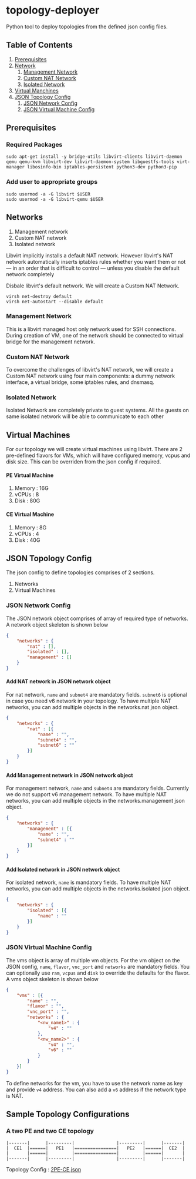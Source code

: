 # topology-deployer
Python tool to deploy topologies from the defined json config files.

## Table of Contents
1. [Prerequisites](#prereq)
2. [Network](#network_types)
    1. [Management Network](#mgmt_nw)
    2. [Custom NAT Network](#nat_nw)
    3. [Isolated Network](#iso_nw)
3. [Virtual Manchines](#vms)
4. [JSON Topology Config](#json_conf)
    1. [JSON Network Config](#json_nw)
    2. [JSON Virtual Machine Config](#json_vm)

## Prerequisites <a name = "prereq"></a>

### Required Packages
```
sudo apt-get install -y bridge-utils libvirt-clients libvirt-daemon qemu qemu-kvm libvirt-dev libvirt-daemon-system libguestfs-tools virt-manager libosinfo-bin iptables-persistent python3-dev python3-pip
```

### Add user to appropriate groups
```
sudo usermod -a -G libvirt $USER
sudo usermod -a -G libvirt-qemu $USER
```

## Networks <a name = "network_types"></a>
1. Management network
2. Custom NAT network
3. Isolated network

Libvirt implicitly installs a default NAT network. However libvirt's NAT network automatically inserts iptables rules whether you want them or not — in an order that is difficult to control — unless you disable the default network completely

Disbale libvirt's default network. We will create a Custom NAT Network.
```
virsh net-destroy default
virsh net-autostart --disable default
```

### Management Network <a name = "mgmt_nw"></a>
This is a libvirt managed host only network used for SSH connections. During creation of VM, one of the network should be connected to virtual bridge for the management network.

### Custom NAT Network <a name = "nat_nw"></a>
To overcome the challenges of libvirt's NAT network, we will create a Custom NAT network using four main components: a dummy network interface, a virtual bridge, some iptables rules, and dnsmasq.

### Isolated Network <a name = "iso_nw"></a>
Isolated Network are completely private to guest systems. All the guests on same isolated network will be able to communicate to each other

## Virtual Machines <a name = "vms"></a>
For our topology we will create virtual machines using libvirt. There are 2 pre-defined flavors for VMs, which will have configured memory, vcpus and disk size. This can be overriden from the json config if required.

#### PE Virtual Machine
1. Memory : 16G
2. vCPUs : 8
3. Disk : 80G

#### CE Virtual Machine
1. Memory : 8G
2. vCPUs : 4
3. Disk : 40G

## JSON Topology Config <a name = "json_conf"></a>
The json config to define topologies comprises of 2 sections.
1. Networks
2. Virtual Machines

### JSON Network Config <a name = "json_nw"></a>
The JSON network object comprises of array of required type of networks. A network object skeleton is shown below

```json
{
    "networks" : {
        "nat" : [],
        "isolated" : [],
        "management" : []
    }
}
```

#### Add NAT network in JSON network object
For nat network, `name` and `subnet4` are mandatory fields. `subnet6` is optional in case you need v6 network in your topology. To have multiple NAT networks, you can add multiple objects in the networks.nat json object.

```json
{
    "networks" : {
        "nat" : [{
            "name" : "",
            "subnet4" : "",
            "subnet6" : ""
        }]
    }
}
```

#### Add Management network in JSON network object
For management network, `name` and `subnet4` are mandatory fields. Currently we do not support v6 management network. To have multiple NAT networks, you can add multiple objects in the networks.management json object.

```json
{
    "networks" : {
        "management" : [{
            "name" : "",
            "subnet4" : ""
        }]
    }
}
```

#### Add Isolated network in JSON network object
For isolated network, `name` is mandatory fields. To have multiple NAT networks, you can add multiple objects in the networks.isolated json object.

```json
{
    "networks" : {
        "isolated" : [{
            "name" : ""
        }]
    }
}
```

### JSON Virtual Machine Config <a name = "json_vm"></a>
The vms object is array of multiple vm objects. For the vm object on the JSON config, `name`, `flavor`, `vnc_port` and `networks` are mandatory fields. You can optionally use `ram`, `vcpus` and `disk` to override the defaults for the flavor. A vms object skeleton is shown below

```json
{
    "vms" : [{
        "name" : "",
        "flavor" : "",
        "vnc_port" : "",
        "networks" : {
            "<nw_name1>" : {
                "v4" : ""
            },
            "<nw_name2>" : {
                "v4" : "",
                "v6" : ""
            }
        }
    }]
}
```

To define networks for the vm, you have to use the network name as key and provide `v4` address. You can also add a `v6` address if the network type is NAT.

## Sample Topology Configurations

### A two PE and two CE topology
```
|-------|      |---------|                |---------|      |-------|
|  CE1  |======|   PE1   |================|   PE2   |======|  CE2  |
|       |======|         |================|         |======|       |
|-------|      |---------|                |---------|      |-------|
```

Topology Config : [2PE-CE.json](topologies/2PE-CE.json)
